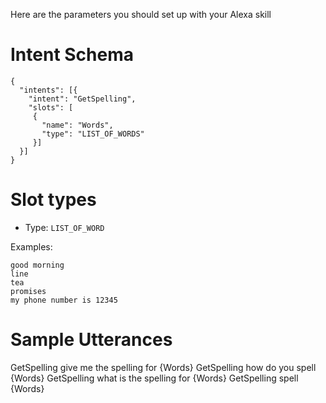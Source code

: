 Here are the parameters you should set up with your Alexa skill

# Intent Schema

```
{
  "intents": [{
    "intent": "GetSpelling",
    "slots": [
     {
       "name": "Words",
       "type": "LIST_OF_WORDS"
     }]
  }]
}
```

# Slot types

* Type: `LIST_OF_WORD`

Examples: 

```
good morning
line
tea
promises
my phone number is 12345
```

# Sample Utterances

GetSpelling give me the spelling for {Words}
GetSpelling how do you spell {Words}
GetSpelling what is the spelling for {Words}
GetSpelling spell {Words}

